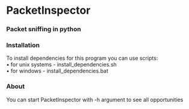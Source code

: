 # PacketInspector
### Packet sniffing in python

### Installation
To install dependencies for this program you can use scripts:  
 • for unix systems - install_dependencies.sh  
 • for windows - install_dependencies.bat  

### About
You can start PacketInspector with -h argument to see all opportunities


